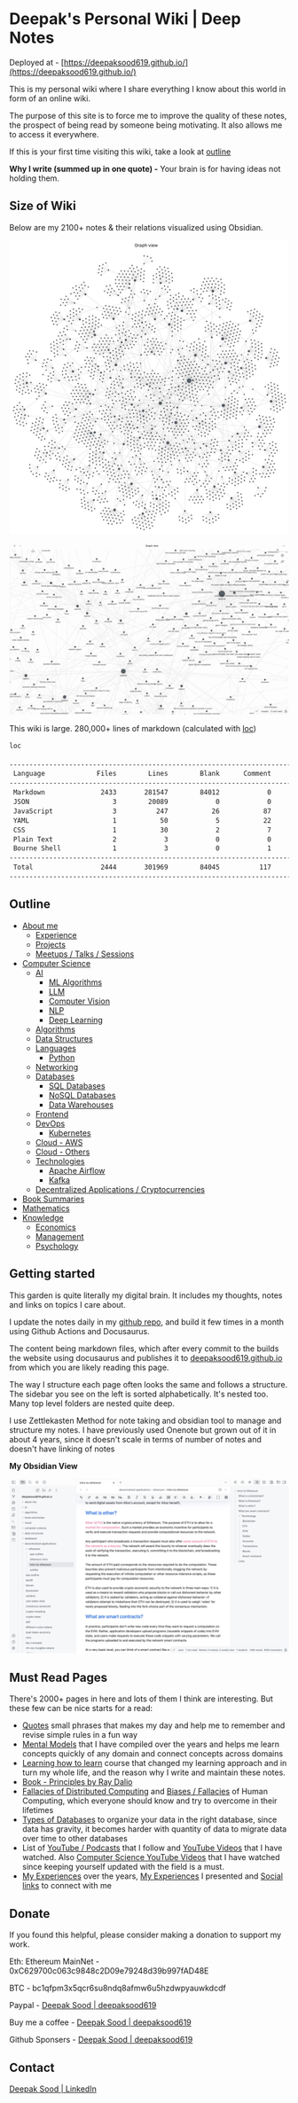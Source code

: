 # Deepak's Personal Wiki | Deep Notes

Deployed at - [https://deepaksood619.github.io/](https://deepaksood619.github.io/)

This is my personal wiki where I share everything I know about this world in form of an online wiki.

The purpose of this site is to force me to improve the quality of these notes, the prospect of being read by someone being motivating. It also allows me to access it everywhere.

If this is your first time visiting this wiki, take a look at [outline](https://deepaksood619.github.io/#outline)

**Why I write (summed up in one quote) -** Your brain is for having ideas not holding them.

## Size of Wiki

Below are my 2100+ notes & their relations visualized using Obsidian.

![All Notes Visualized in an Obsidian Graph](notes-visualized.jpg)

![All Notes Visualized Zoomed in an Obsidian Graph](notes-visualized-zoom.jpg)

This wiki is large. 280,000+ lines of markdown (calculated with [loc](https://github.com/cgag/loc))

```bash
loc

--------------------------------------------------------------------------------
 Language             Files        Lines        Blank      Comment         Code
--------------------------------------------------------------------------------
 Markdown              2433       281547        84012            0       197535
 JSON                     3        20089            0            0        20089
 JavaScript               3          247           26           87          134
 YAML                     1           50            5           22           23
 CSS                      1           30            2            7           21
 Plain Text               2            3            0            0            3
 Bourne Shell             1            3            0            1            2
--------------------------------------------------------------------------------
 Total                 2444       301969        84045          117       217807
--------------------------------------------------------------------------------
```

## Outline

- [About me](https://deepaksood619.github.io/about-deepak-sood/)
    - [Experience](https://deepaksood619.github.io/about-deepak-sood/experience/)
    - [Projects](https://deepaksood619.github.io/about-deepak-sood/projects/)
    - [Meetups / Talks / Sessions](https://deepaksood619.github.io/about-deepak-sood/meetups-talks-sessions/)
- [Computer Science](https://deepaksood619.github.io/computer-science/)
    - [AI](https://deepaksood619.github.io/ai/)
        - [ML Algorithms](https://deepaksood619.github.io/ai/ml-algorithms/)
        - [LLM](https://deepaksood619.github.io/ai/llm/)
        - [Computer Vision](https://deepaksood619.github.io/ai/computer-vision-cv/)
        - [NLP](https://deepaksood619.github.io/ai/nlp/)
        - [Deep Learning](https://deepaksood619.github.io/ai/deep-learning/)
    - [Algorithms](https://deepaksood619.github.io/algorithms/)
    - [Data Structures](https://deepaksood619.github.io/data-structures/)
    - [Languages](https://deepaksood619.github.io/languages/)
        - [Python](https://deepaksood619.github.io/python/)
    - [Networking](https://deepaksood619.github.io/networking/)
    - [Databases](https://deepaksood619.github.io/databases/)
        - [SQL Databases](https://deepaksood619.github.io/databases/sql-databases/)
        - [NoSQL Databases](https://deepaksood619.github.io/databases/nosql-databases/)
        - [Data Warehouses](https://deepaksood619.github.io/databases/data-warehouses/)
    - [Frontend](https://deepaksood619.github.io/frontend/)
    - [DevOps](https://deepaksood619.github.io/devops/)
        - [Kubernetes](https://deepaksood619.github.io/devops/kubernetes/)
    - [Cloud - AWS](https://deepaksood619.github.io/cloud/aws/)
    - [Cloud - Others](https://deepaksood619.github.io/cloud/others/)
    - [Technologies](https://deepaksood619.github.io/technologies/)
        - [Apache Airflow](https://deepaksood619.github.io/technologies/apache-airflow/)
        - [Kafka](https://deepaksood619.github.io/technologies/kafka/)
    - [Decentralized Applications / Cryptocurrencies](https://deepaksood619.github.io/decentralized-applications/)
- [Book Summaries](https://deepaksood619.github.io/book-summaries/)
- [Mathematics](https://deepaksood619.github.io/mathematics/)
- [Knowledge](https://deepaksood619.github.io/knowledge/)
    - [Economics](https://deepaksood619.github.io/economics/)
    - [Management](https://deepaksood619.github.io/management/)
    - [Psychology](https://deepaksood619.github.io/psychology/)

## Getting started

This garden is quite literally my digital brain. It includes my thoughts, notes and links on topics I care about.

I update the notes daily in my [github repo](https://github.com/deepaksood619/deepaksood619.github.io/), and build it few times in a month using Github Actions and Docusaurus.

The content being markdown files, which after every commit to the builds the website using docusaurus and publishes it to [deepaksood619.github.io](https://deepaksood619.github.io/) from which you are likely reading this page.

The way I structure each page often looks the same and follows a structure. The sidebar you see on the left is sorted alphabetically. It's nested too. Many top level folders are nested quite deep.

I use Zettlekasten Method for note taking and obsidian tool to manage and structure my notes. I have previously used Onenote but grown out of it in about 4 years, since it doesn't scale in terms of number of notes and doesn't have linking of notes

**My Obsidian View**

![Obsidian Screenshot](obsidian-screenshot.jpg)

## Must Read Pages

There's 2000+ pages in here and lots of them I think are interesting. But these few can be nice starts for a read:

- [Quotes](https://deepaksood619.github.io/knowledge/quotes-proverbs/) small phrases that makes my day and help me to remember and revise simple rules in a fun way
- [Mental Models](https://deepaksood619.github.io/knowledge/general/mental-models/) that I have compiled over the years and helps me learn concepts quickly of any domain and connect concepts across domains
- [Learning how to learn](https://deepaksood619.github.io/psychology/learning/learning-intro/) course that changed my learning approach and in turn my whole life, and the reason why I write and maintain these notes.
- [Book - Principles by Ray Dalio](https://deepaksood619.github.io/book-summaries/principles/)
- [Fallacies of Distributed Computing](https://deepaksood619.github.io/computer-science/distributed-system/fallacies-and-problems/) and [Biases / Fallacies](https://deepaksood619.github.io/psychology/biases-fallacies/) of Human Computing, which everyone should know and try to overcome in their lifetimes
- [Types of Databases](https://deepaksood619.github.io/databases/concepts/types-of-databases/) to organize your data in the right database, since data has gravity, it becomes harder with quantity of data to migrate data over time to other databases
- List of [YouTube / Podcasts](https://deepaksood619.github.io/knowledge/youtube-podcasts-magazine-apps/) that I follow and [YouTube Videos](https://deepaksood619.github.io/knowledge/links/) that I have watched. Also [Computer Science YouTube Videos](https://deepaksood619.github.io/computer-science/links/) that I have watched since keeping yourself updated with the field is a must.
- [My Experiences](https://deepaksood619.github.io/about-deepak-sood/experience/) over the years, [My Experiences](https://deepaksood619.github.io/about-deepak-sood/meetups-talks-sessions/) I presented and [Social links](https://deepaksood619.github.io/about-deepak-sood/social-links/) to connect with me

## Donate

If you found this helpful, please consider making a donation to support my work.

Eth: Ethereum MainNet - 0xC629700c063c9848c2D09e79248d39b997fAD48E

BTC - bc1qfpm3x5qcr6su8ndq8afmw6u5hzdwpyauwkdcdf

Paypal - [Deepak Sood | deepaksood619](https://paypal.me/deepaksood619?country.x=IN&locale.x=en_GB)

Buy me a coffee - [Deepak Sood | deepaksood619](https://www.buymeacoffee.com/deepaksood619)

Github Sponsers - [Deepak Sood | deepaksood619](https://github.com/sponsors/deepaksood619)

## Contact

[Deepak Sood | LinkedIn](https://www.linkedin.com/in/deepaksood619/)
